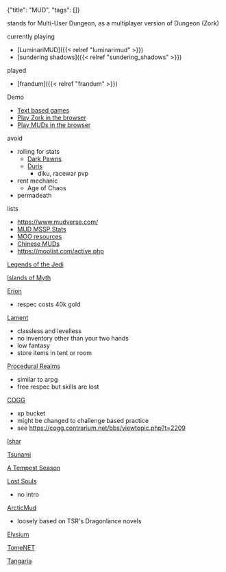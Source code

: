 {"title": "MUD", "tags": []}

stands for Multi-User Dungeon, as a multiplayer version of Dungeon (Zork)

currently playing
* [LuminariMUD]({{< relref "luminarimud" >}})
* [sundering shadows]({{< relref "sundering_shadows" >}})

played
* [frandum]({{< relref "frandum" >}})

Demo
* [Text based games](https://www.slideshare.net/apLexgrind/interactive-fiction-text-based-game)
* [Play Zork in the browser](http://textadventures.co.uk/games/view/5zyoqrsugeopel3ffhz_vq/zork)
* [Play MUDs in the browser](https://grapevine.haus/)

avoid
* rolling for stats
  * [Dark Pawns](50.16.123.54:6969)
  * [Duris](https://www.durismud.com/)
    * diku, racewar pvp
* rent mechanic
  * Age of Chaos
* permadeath

lists
* https://www.mudverse.com/
* [MUD MSSP Stats](https://iberia.jdai.pt/mudstats/mudlist)
* [MOO resources](https://lisdude.com/moo/)
* [Chinese MUDs](https://im-mortal.cn/mudlist)
* https://moolist.com/active.php

[Legends of the Jedi](https://www.legendsofthejedi.com/)

[Islands of Myth](http://www.islandsofmyth.org/themud/)

[Erion](http://erionmud.com)
* respec costs 40k gold

[Lament](https://lament.ghostglass.net/index.html)
* classless and levelless
* no inventory other than your two hands
* low fantasy
* store items in tent or room

[Procedural Realms](http://www.proceduralrealms.com/)
* similar to arpg
* free respec but skills are lost

[COGG](https://cogg.contrarium.net/)
* xp bucket
* might be changed to challenge based practice
* see https://cogg.contrarium.net/bbs/viewtopic.php?t=2209

[Ishar](https://isharmud.com/)

[Tsunami](http://www.thebigwave.net/index.php)

[A Tempest Season](https://tempestseason.com/)

[Lost Souls](https://www.lostsouls.org/)
* no intro

[ArcticMud](http://arcticmud.org/)
* loosely based on TSR's Dragonlance novels

[Elysium](http://elysium-rpg.com/)

[TomeNET](https://www.tomenet.eu/index.php)

[Tangaria](https://tangaria.com/)

